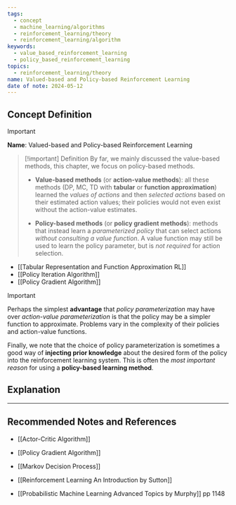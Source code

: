 ```yaml
---
tags:
  - concept
  - machine_learning/algorithms
  - reinforcement_learning/theory
  - reinforcement_learning/algorithm
keywords:
  - value_based_reinforcement_learning
  - policy_based_reinforcement_learning
topics:
  - reinforcement_learning/theory
name: Valued-based and Policy-based Reinforcement Learning
date of note: 2024-05-12
---
```


## Concept Definition

>[!important]
>**Name**: Valued-based and Policy-based Reinforcement Learning

>[!important] Definition
> By far, we mainly discussed the value-based methods, this chapter, we focus on policy-based methods. 
>- **Value-based methods** (or **action-value methods**): all these methods (DP, MC, TD with **tabular** or **function approximation**) learned the *values of actions* and then *selected actions* based on their estimated action values; their policies would not even exist without the action-value estimates.
> 
>- **Policy-based methods** (or **policy gradient methods**): methods that instead learn a *parameterized policy* that can select actions *without consulting a value function*.  A value function may still be used to learn the policy parameter, but is *not required* for action selection. 

- [[Tabular Representation and Function Approximation RL]]
- [[Policy Iteration Algorithm]]
- [[Policy Gradient Algorithm]]

>[!important]
> Perhaps the simplest **advantage** that *policy parameterization* may have over *action-value parameterization* is that the policy may be a simpler function to approximate. Problems vary in the complexity of their policies and action-value functions. 
> 
> Finally, we note that the choice of policy parameterization is sometimes a good way of **injecting prior knowledge** about the desired form of the policy into the reinforcement learning system. This is often the *most important reason* for using a **policy-based learning method**.



## Explanation





-----------
##  Recommended Notes and References


- [[Actor-Critic Algorithm]]
- [[Policy Gradient Algorithm]]
- [[Markov Decision Process]]


- [[Reinforcement Learning An Introduction by Sutton]]
- [[Probabilistic Machine Learning Advanced Topics by Murphy]] pp 1148
